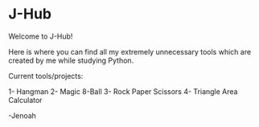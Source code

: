 # J-Hub

Welcome to J-Hub!

Here is where you can find all my extremely unnecessary tools which are created by me while studying Python.

Current tools/projects:

1- Hangman
2- Magic 8-Ball
3- Rock Paper Scissors
4- Triangle Area Calculator

-Jenoah
